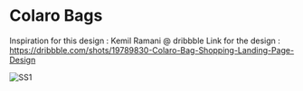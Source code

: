 # Colaro Bags

Inspiration for this design : Kemil Ramani @ dribbble
Link for the design : https://dribbble.com/shots/19789830-Colaro-Bag-Shopping-Landing-Page-Design

![SS1](https://user-images.githubusercontent.com/103030494/223036308-3c1eac91-6979-43ad-881f-0a9ef7f76d95.png)
